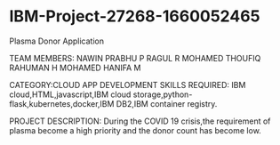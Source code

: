 # IBM-Project-27268-1660052465
Plasma Donor Application

TEAM MEMBERS:
 NAWIN PRABHU P
 RAGUL R
 MOHAMED THOUFIQ RAHUMAN H
 MOHAMED HANIFA M
 
 CATEGORY:CLOUD APP DEVELOPMENT
 SKILLS REQUIRED:
 IBM cloud,HTML,javascript,IBM cloud storage,python-flask,kubernetes,docker,IBM DB2,IBM container registry.
 
 PROJECT DESCRIPTION:
    During the COVID 19 crisis,the requirement of plasma become a high priority and the donor count has become low.
